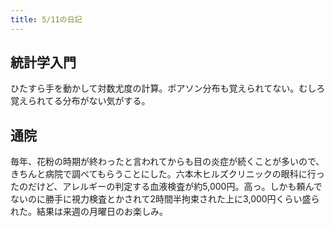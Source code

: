 ```yaml
---
title: 5/11の日記
---
```


## 統計学入門

ひたすら手を動かして対数尤度の計算。ポアソン分布も覚えられてない。むしろ覚えられてる分布がない気がする。

## 通院

毎年、花粉の時期が終わったと言われてからも目の炎症が続くことが多いので、きちんと病院で調べてもらうことにした。六本木ヒルズクリニックの眼科に行ったのだけど、アレルギーの判定する血液検査が約5,000円。高っ。しかも頼んでないのに勝手に視力検査とかされて2時間半拘束された上に3,000円くらい盛られた。結果は来週の月曜日のお楽しみ。

